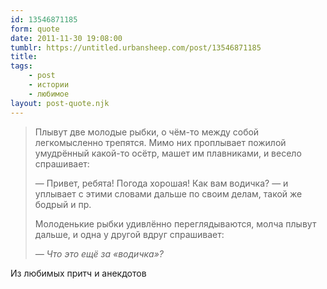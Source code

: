 ```yaml
---
id: 13546871185
form: quote
date: 2011-11-30 19:08:00
tumblr: https://untitled.urbansheep.com/post/13546871185
title: 
tags:
    - post
    - истории
    - любимое
layout: post-quote.njk
---
```


<blockquote>
<p>Плывут две молодые рыбки, о чём-то между собой легкомысленно трепятся. Мимо них проплывает пожилой умудрённый какой-то осётр, машет им плавниками, и весело спрашивает:</p>

<p>—&nbsp;Привет, ребята! Погода хорошая! Как вам водичка? — и уплывает с этими словами дальше по своим делам, такой же бодрый и пр.</p>

<p>Молоденькие рыбки удивлённо переглядываются, молча плывут дальше, и одна у другой вдруг спрашивает:</p>

<p><em>— Что это ещё за «водичка»?</em></p>
</blockquote>

Из любимых притч и анекдотов
